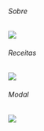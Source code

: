<h6>Sobre</h6>
<img src="https://github.com/miroswd/Foodfy/blob/master/assets/about.png"/>

<h6>Receitas</h6>
<img src="https://github.com/miroswd/Foodfy/blob/master/assets/revenues.png"/>

<h6>Modal</h6>
<img src="https://github.com/miroswd/Foodfy/blob/master/assets/modal.png"/>



